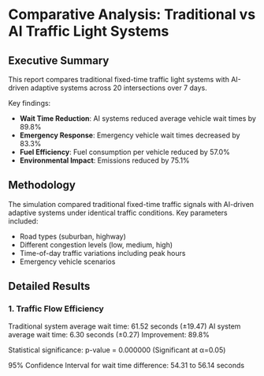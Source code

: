 # Comparative Analysis: Traditional vs AI Traffic Light Systems

## Executive Summary

This report compares traditional fixed-time traffic light systems with AI-driven adaptive systems across 20 intersections over 7 days.

Key findings:
- **Wait Time Reduction**: AI systems reduced average vehicle wait times by 89.8%
- **Emergency Response**: Emergency vehicle wait times decreased by 83.3%
- **Fuel Efficiency**: Fuel consumption per vehicle reduced by 57.0%
- **Environmental Impact**: Emissions reduced by 75.1%

## Methodology

The simulation compared traditional fixed-time traffic signals with AI-driven adaptive systems under identical traffic conditions.
Key parameters included:
- Road types (suburban, highway)
- Different congestion levels (low, medium, high)
- Time-of-day traffic variations including peak hours
- Emergency vehicle scenarios

## Detailed Results

### 1. Traffic Flow Efficiency

Traditional system average wait time: 61.52 seconds (±19.47)
AI system average wait time: 6.30 seconds (±0.27)
Improvement: 89.8%

Statistical significance: p-value = 0.000000 (Significant at α=0.05)

95% Confidence Interval for wait time difference: 54.31 to 56.14 seconds